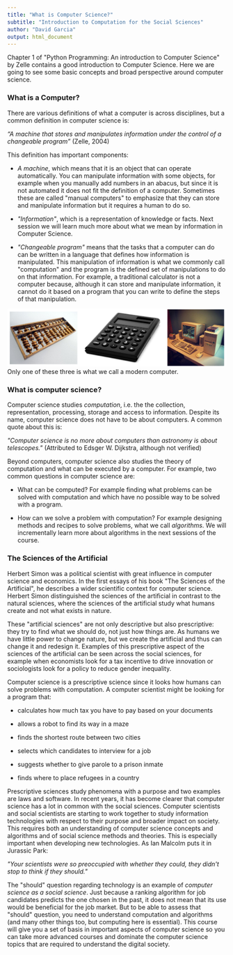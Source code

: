 ```yaml
---
title: "What is Computer Science?"
subtitle: "Introduction to Computation for the Social Sciences"
author: "David Garcia"
output: html_document
---
```


Chapter 1 of "Python Programming: An introduction to Computer Science" by Zelle contains a good introduction to Computer Science. Here we are going to see some basic concepts and broad perspective around computer science.

### What is a Computer?

There are various definitions of what a computer is across disciplines, but a common definition in computer science is:

*“A machine that stores and manipulates information under the control of a
changeable program”* (Zelle, 2004)

This definition has important components:

- *A machine*, which means that it is an object that can operate automatically. You can manipulate information with some objects, for example when you manually add numbers in an abacus, but since it is not automated it does not fit the definition of a computer. Sometimes these are called "manual computers" to emphasize that they can store and manipulate information but it requires a human to do so.

- *"Information"*, which is a representation of knowledge or facts. Next session we will learn much more about what we mean by information in Computer Science.

- *"Changeable program"* means that the tasks that a computer can do can be written in a language that defines how information is manipulated. This manipulation of information is what we commonly call "computation" and the program is the defined set of manipulations to do on that information. For example, a traditional calculator is not a computer because, although it can store and manipulate information, it cannot do it based on a program that you can write to define the steps of that manipulation.

![](ComputerExamples.png)
Only one of these three is what we call a modern computer.

### What is computer science?

Computer science studies *computation*, i.e. the  the collection, representation, processing, storage and access to information. Despite its name, computer science does not have to be about computers.  A common quote about this is:

*"Computer science is no more about computers than astronomy is about telescopes."* (Attributed to Edsger W. Dijkstra, although not verified)

Beyond computers, computer science also studies the theory of computation and what can be executed by a computer. For example, two common questions in computer science are:

- What can be computed? For example finding what problems can be solved with computation and which have no possible way to be solved with a program.

- How can we solve a problem with computation? For example designing methods and recipes to solve problems, what we call *algorithms*. We will incrementally learn more about algorithms in the next sessions of the course.


### The Sciences of the Artificial

Herbert Simon was a political scientist with great influence in computer science and economics. In the first essays of his book "The Sciences of the Artificial", he describes a wider scientific context for computer science. Herbert Simon distinguished the sciences of the artificial in contrast to the natural sciences, where the sciences of the artificial study what humans create and not what exists in nature.

These "artificial sciences" are not only descriptive but also prescriptive: they try to
find what we should do, not just how things are. As humans we have little power to change nature, but we create the artificial and thus can change it and redesign it. Examples of this prescriptive aspect of the sciences of the artificial can be seen across the social sciences, for example when economists look for a tax incentive to drive innovation or sociologists look for a policy to reduce gender inequality.  

Computer science is a prescriptive science since it looks how humans can solve problems with computation. A computer scientist might be looking for a program that:

- calculates how much tax you have to pay based on your documents

- allows a robot to find its way in a maze

- finds the shortest route between two cities

- selects which candidates to interview for a job

- suggests whether to give parole to a prison inmate

- finds where to place refugees in a country

Prescriptive sciences study phenomena with a purpose and two examples are laws and software. In recent years, it has become clearer that computer science has a lot in common with the social sciences. Computer scientists and social scientists are starting to work together to study information technologies with respect to their purpose and broader impact on society. This requires both an understanding of computer science concepts and algorithms and of social science methods and theories. This is especially important when developing new technologies. As Ian Malcolm puts it in Jurassic Park:

*"Your scientists were so preoccupied with whether they could, they didn't stop to think if they should."*

The "should" question regarding technology is an example of *computer science as a social science*. Just because a ranking algorithm for job candidates predicts the one chosen in the past, it does not mean that its use would be beneficial for the job market. But to be able to assess that "should" question, you need to understand computation and algorithms (and many other things too, but computing here is essential). This course will give you a set of basis in important aspects of computer science so you can take more advanced courses and dominate the computer science topics that are required to understand the digital society.










